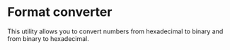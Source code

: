 # Format converter

This utility allows you to convert numbers from hexadecimal to binary and from binary to hexadecimal.